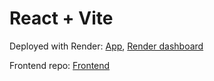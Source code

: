 # React + Vite

Deployed with Render: [App](https://test-app-8eog.onrender.com/), [Render dashboard](https://dashboard.render.com/)

Frontend repo: [Frontend](https://github.com/lchz/test-app)
